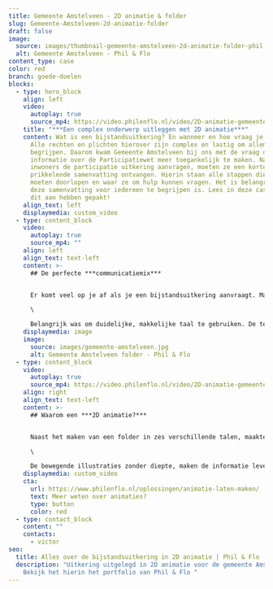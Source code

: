 ```yaml
---
title: Gemeente Amstelveen - 2D animatie & folder
slug: Gemeente-Amstelveen-2d-animatie-folder
draft: false
image:
  source: images/thumbnail-gemeente-amstelveen-2d-animatie-folder-phil-en-flo-1-1.png
  alt: Gemeente Amstelveen - Phil & Flo
content_type: case
color: red
branch: goede-doelen
blocks:
  - type: hero_block
    align: left
    video:
      autoplay: true
      source_mp4: https://video.philenflo.nl/video/2D-animatie-gemeente-bijstandsuitkering.mp4
    title: "***Een complex onderwerp uitleggen met 2D animatie***"
    content: Wat is een bijstandsuitkering? En wanneer en hoe vraag je deze aan?
      Alle rechten en plichten hierover zijn complex en lastig om allemaal te
      begrijpen. Daarom kwam Gemeente Amstelveen bij ons met de vraag om
      informatie over de Participatiewet meer toegankelijk te maken. Nadat
      inwoners de participatie uitkering aanvragen, moeten ze een korte,
      prikkelende samenvatting ontvangen. Hierin staan alle stappen die ze
      moeten doorlopen en waar ze om hulp kunnen vragen. Het is belangrijk dat
      deze samenvatting voor iedereen te begrijpen is. Lees in deze case hoe we
      dit aan hebben gepakt!
    align_text: left
    displaymedia: custom_video
  - type: content_block
    video:
      autoplay: true
      source_mp4: ""
    align: left
    align_text: text-left
    content: >-
      ## De perfecte ***communicatiemix***


      Er komt veel op je af als je een bijstandsuitkering aanvraagt. Maar het is wel noodzakelijk om alles goed te regelen. Fijn dus als je alle informatie over de rechten en plichten gemakkelijk op kunt zoeken. Om de informatie toegankelijk uit te leggen, besloten we samen met de Gemeente Amstelveen om dit te verpakken in een folder met een bijpassende [2D animatie](https://www.philenflo.nl/2d-animatie/). \

      \

      Belangrijk was om duidelijke, makkelijke taal te gebruiken. De tekst wordt ondersteund met verbeeldende, grafische elementen in de stijl van de Gemeente Amstelveen. Om de toegankelijkheid verder te vergroten, is de folder gemaakt in het Nederlands en vertaald naar het Arabisch, Turks, Farsi, Tigrinya en Engels.
    displaymedia: image
    image:
      source: images/gemeente-amstelveen.jpg
      alt: Gemeente Amstelveen folder - Phil & Flo
  - type: content_block
    video:
      autoplay: true
      source_mp4: https://video.philenflo.nl/video/2D-animatie-gemeente-amstelveen-bijstandsuitkering1.mp4
    align: right
    align_text: text-left
    content: >-
      ## Waarom een ***2D animatie?***


      Naast het maken van een folder in zes verschillende talen, maakten we ook een 2D animatie. Een 2D animatie biedt de mogelijkheid om verschillende zaken laagdrempelig uitleggen. Het werkt beter dan een platte tekst of stilstaande illustratie. \

      \

      De bewegende illustraties zonder diepte, maken de informatie levendiger en daardoor toegankelijker. En de combinatie met [voice-over](https://www.philenflo.nl/kennisbank/wat-is-een-voice-over/), muziek en geluid zorgt ervoor dat de doelgroep de boodschap beter onthoudt.
    displaymedia: custom_video
    cta:
      url: https://www.philenflo.nl/oplossingen/animatie-laten-maken/
      text: Meer weten over animaties?
      type: button
      color: red
  - type: contact_block
    content: ""
    contacts:
      - victor
seo:
  title: Alles over de bijstandsuitkering in 2D animatie | Phil & Flo
  description: "Uitkering uitgelegd in 2D animatie voor de gemeente Amstelveen |
    Bekijk het hierin het portfolio van Phil & Flo "
---
```

